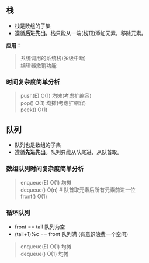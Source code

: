 ## 栈
*   栈是数组的子集
*   遵循**后进先出**。栈只能从一端(栈顶)添加元素，移除元素。  

**应用：**
> 系统调用的系统栈(多级中断)  
编辑器撤销功能

### 时间复杂度简单分析
> push(E) O(1) 均摊(考虑扩缩容)  
pop() O(1) 均摊(考虑扩缩容)  
peek() O(1)  

## 队列

*   队列也是数组的子集
*   遵循**先进先出**。队列只能从队尾进，从队首取。

### 数组队列时间复杂度简单分析
> enqueue(E) O(1) 均摊  
dequeue() O(n) # 队首取元素后所有元素前进一位  
front() O(1)  

### 循环队列
- front == tail 队列为空
- (tail+1)%c == front 队列满 (有意识浪费一个空间)
> enqueue(E) O(1) 均摊  
dequeue() O(1) 均摊  
